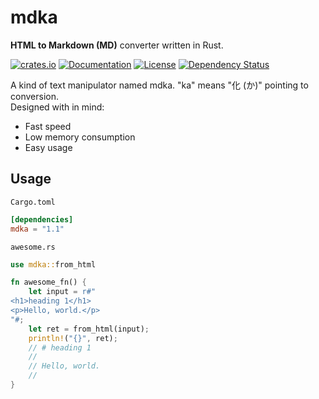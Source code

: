 # mdka
**HTML to Markdown (MD)** converter written in Rust.

[![crates.io](https://img.shields.io/crates/v/mdka?label=latest)](https://crates.io/crates/mdka)
[![Documentation](https://docs.rs/mdka/badge.svg?version=latest)](https://docs.rs/mdka/latest)
[![License](https://img.shields.io/github/license/nabbisen/mdka-rs)](https://github.com/nabbisen/mdka-rs/blob/main/LICENSE)
[![Dependency Status](https://deps.rs/crate/mdka/latest/status.svg)](https://deps.rs/crate/mdka/latest)

A kind of text manipulator named mdka. "ka" means "化 (か)" pointing to conversion.    
Designed with in mind:

- Fast speed
- Low memory consumption
- Easy usage

## Usage
`Cargo.toml`

```toml
[dependencies]
mdka = "1.1"
```

`awesome.rs`

```rust
use mdka::from_html

fn awesome_fn() {
    let input = r#"
<h1>heading 1</h1>
<p>Hello, world.</p>
"#;
    let ret = from_html(input);
    println!("{}", ret);
    // # heading 1
    // 
    // Hello, world.
    // 
}
```
